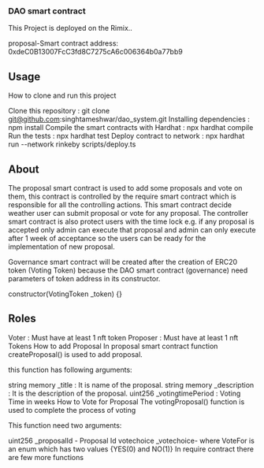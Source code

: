 ### DAO smart contract
This Project is deployed on the Rimix..

proposal-Smart contract address: 0xdeC0B13007FcC3fd8C7275cA6c006364b0a77bb9

## Usage
How to clone and run this project

Clone this repository : git clone git@github.com:singhtameshwar/dao_system.git
Installing dependencies : npm install
Compile the smart contracts with Hardhat : npx hardhat compile
Run the tests : npx hardhat test
Deploy contract to network : npx hardhat run --network rinkeby scripts/deploy.ts
## About
The proposal smart contract is used to add some proposals and vote on them, this contract is controlled by the require smart contract which is responsible for all the controlling actions. This smart contract decide weather user can submit proposal or vote for any proposal. The controller smart contract is also protect users with the time lock e.g. if any proposal is accepted only admin can execute that proposal and admin can only execute after 1 week of acceptance so the users can be ready for the implementation of new proposal.

Governance smart contract will be created after the creation of ERC20 token (Voting Token) because the DAO smart contract (governance) need parameters of token address in its constructor.

constructor(VotingToken _token) {}

## Roles
Voter : Must have at least 1 nft token
Proposer : Must have at least 1 nft Tokens
How to add Proposal
In proposal smart contract function createProposal() is used to add proposal.

this function has following arguments:

string memory _title : It is name of the proposal.
string memory _description : It is the description of the proposal.
uint256 _votingtimePeriod : Voting Time in weeks
How to Vote for Proposal
The votingProposal() function is used to complete the process of voting

This function need two arguments:

uint256 _proposalId - Proposal Id
 votechoice _votechoice- where VoteFor is an enum which has two values {YES(0) and NO(1)}
In require  contract there are few more functions